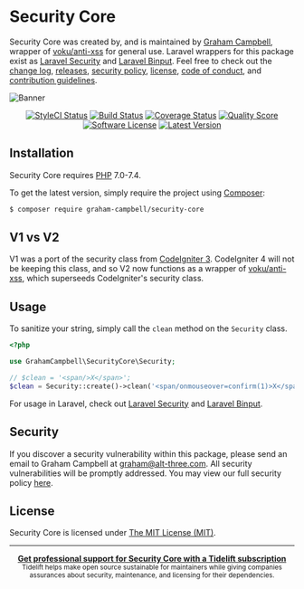 Security Core
=============

Security Core was created by, and is maintained by [Graham Campbell](https://github.com/GrahamCampbell), wrapper of [voku/anti-xss](https://github.com/voku/anti-xss) for general use. Laravel wrappers for this package exist as [Laravel Security](https://github.com/GrahamCampbell/Laravel-Security) and [Laravel Binput](https://github.com/GrahamCampbell/Laravel-Binput). Feel free to check out the [change log](CHANGELOG.md), [releases](https://github.com/GrahamCampbell/Security-Core/releases), [security policy](https://github.com/GrahamCampbell/Security-Core/security/policy), [license](LICENSE), [code of conduct](.github/CODE_OF_CONDUCT.md), and [contribution guidelines](.github/CONTRIBUTING.md).

![Banner](https://user-images.githubusercontent.com/2829600/71477094-0f3c7780-27e0-11ea-8a35-139e4445155e.png)

<p align="center">
<a href="https://styleci.io/repos/163549667"><img src="https://styleci.io/repos/163549667/shield" alt="StyleCI Status"></img></a>
<a href="https://github.com/GrahamCampbell/Security-Core/actions?query=workflow%3ATests"><img src="https://img.shields.io/github/workflow/status/GrahamCampbell/Security-Core/Tests?style=flat-square" alt="Build Status"></img></a>
<a href="https://scrutinizer-ci.com/g/GrahamCampbell/Security-Core/code-structure"><img src="https://img.shields.io/scrutinizer/coverage/g/GrahamCampbell/Security-Core.svg?style=flat-square" alt="Coverage Status"></img></a>
<a href="https://scrutinizer-ci.com/g/GrahamCampbell/Security-Core"><img src="https://img.shields.io/scrutinizer/g/GrahamCampbell/Security-Core.svg?style=flat-square" alt="Quality Score"></img></a>
<a href="LICENSE"><img src="https://img.shields.io/badge/license-MIT-brightgreen.svg?style=flat-square" alt="Software License"></img></a>
<a href="https://github.com/GrahamCampbell/Security-Core/releases"><img src="https://img.shields.io/github/release/GrahamCampbell/Security-Core.svg?style=flat-square" alt="Latest Version"></img></a>
</p>


## Installation

Security Core requires [PHP](https://php.net) 7.0-7.4.

To get the latest version, simply require the project using [Composer](https://getcomposer.org):

```bash
$ composer require graham-campbell/security-core
```


## V1 vs V2

V1 was a port of the security class from [CodeIgniter 3](https://codeigniter.com). CodeIgniter 4 will not be keeping this class, and so V2 now functions as a wrapper of [voku/anti-xss](https://github.com/voku/anti-xss), which superseeds CodeIgniter's security class.


## Usage

To sanitize your string, simply call the `clean` method on the `Security` class.

```php
<?php

use GrahamCampbell\SecurityCore\Security;

// $clean = '<span/>X</span>';
$clean = Security::create()->clean('<span/onmouseover=confirm(1)>X</span>');
```

For usage in Laravel, check out [Laravel Security](https://github.com/GrahamCampbell/Laravel-Security) and [Laravel Binput](https://github.com/GrahamCampbell/Laravel-Binput). 


## Security

If you discover a security vulnerability within this package, please send an email to Graham Campbell at graham@alt-three.com. All security vulnerabilities will be promptly addressed. You may view our full security policy [here](https://github.com/GrahamCampbell/Security-Core/security/policy).


## License

Security Core is licensed under [The MIT License (MIT)](LICENSE).


---

<div align="center">
	<b>
		<a href="https://tidelift.com/subscription/pkg/packagist-graham-campbell-security-core?utm_source=packagist-graham-campbell-security-core&utm_medium=referral&utm_campaign=readme">Get professional support for Security Core with a Tidelift subscription</a>
	</b>
	<br>
	<sub>
		Tidelift helps make open source sustainable for maintainers while giving companies<br>assurances about security, maintenance, and licensing for their dependencies.
	</sub>
</div>
